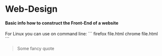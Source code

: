 # Web-Design

<h4>Basic info how to construct the Front-End of a website</h4>
For Linux you can use on command line:
```
firefox file.html
chrome file.html
```

>Some fancy quote 
